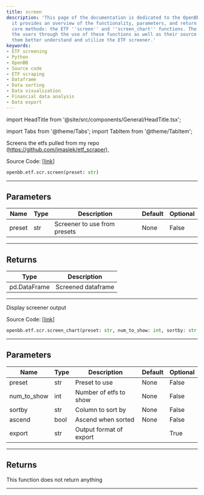 ```yaml
---
title: screen
description: 'This page of the documentation is dedicated to the OpenBB''s etf screener;
  it provides an overview of the functionality, parameters, and return types for two
  core methods: the ETF ''screen'' and ''screen_chart'' functions. The website guides
  the users through the use of these functions as well as their source code, helping
  them better understand and utilize the ETF screener.'
keywords:
- ETF screening
- Python
- OpenBB
- Source code
- ETF scraping
- Dataframe
- Data sorting
- Data visualization
- Financial data analysis
- Data export
---
```


import HeadTitle from '@site/src/components/General/HeadTitle.tsx';

<HeadTitle title="etf.scr.screen - Reference | OpenBB SDK Docs" />

import Tabs from '@theme/Tabs';
import TabItem from '@theme/TabItem';

<Tabs>
<TabItem value="model" label="Model" default>

Screens the etfs pulled from my repo (https://github.com/jmaslek/etf_scraper),

Source Code: [[link](https://github.com/OpenBB-finance/OpenBBTerminal/tree/main/openbb_terminal/etf/screener/screener_model.py#L43)]

```python
openbb.etf.scr.screen(preset: str)
```

---

## Parameters

| Name | Type | Description | Default | Optional |
| ---- | ---- | ----------- | ------- | -------- |
| preset | str | Screener to use from presets | None | False |


---

## Returns

| Type | Description |
| ---- | ----------- |
| pd.DataFrame | Screened dataframe |
---

</TabItem>
<TabItem value="view" label="Chart">

Display screener output

Source Code: [[link](https://github.com/OpenBB-finance/OpenBBTerminal/tree/main/openbb_terminal/etf/screener/screener_view.py#L18)]

```python
openbb.etf.scr.screen_chart(preset: str, num_to_show: int, sortby: str, ascend: bool, export: str = "")
```

---

## Parameters

| Name | Type | Description | Default | Optional |
| ---- | ---- | ----------- | ------- | -------- |
| preset | str | Preset to use | None | False |
| num_to_show | int | Number of etfs to show | None | False |
| sortby | str | Column to sort by | None | False |
| ascend | bool | Ascend when sorted | None | False |
| export | str | Output format of export |  | True |


---

## Returns

This function does not return anything

---

</TabItem>
</Tabs>
